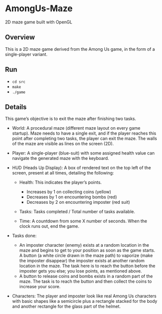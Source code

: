 # AmongUs-Maze
2D maze game built with OpenGL

## Overview

This is a 2D maze game derived from the Among Us game, in the form
of a single-player variant.

## Run
- `cd src`
- `make`
- `./game`


## Details

This game’s objective is to exit the maze after finishing two tasks.

- World: A procedural maze (different maze layout on every game startup). Maze needs to have a single exit, and if the player reaches this point after completing two tasks, the player can exit the maze. The walls of the maze are visible as lines on the screen (2D).
 
- Player: A single-player (blue-suit) with some assigned health value can navigate the generated maze with the keyboard.

- HUD (Heads Up Display): A box of rendered text on the top left of the screen, present at all times, detailing the following:

	- Health: This indicates the player’s points.
		- Increases by 1 on collecting coins (yellow)
		- Decreases by 1 on encountering bombs (red)
		- Decreases by 2 on encountering imposter (red suit)

	- Tasks: Tasks completed / Total number of tasks available.

	- Time: A countdown from some X number of seconds. When the clock runs out, end the game.

- Tasks done:
	- An imposter character (enemy) exists at a random location in the maze and begins to get to your position as soon as the game starts. A button (a white 	circle drawn in the maze path) to vaporize (make the imposter disappear) the imposter exists at another random location in the maze. The task here is to 	reach the button before the imposter gets you else; you lose points, as mentioned above.
	- A button to release coins and bombs exists in a random part of the maze. The task is to reach the button and then collect the coins to increase your 		score.
	
- Characters: The player and imposter look like real Among Us characters with basic shapes like a semicircle plus a rectangle stacked for the body and another rectangle for the glass part of the helmet.
